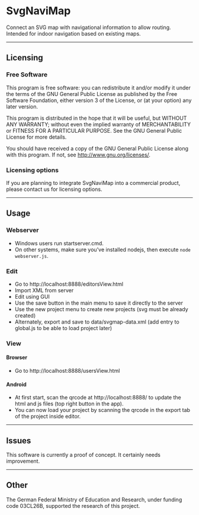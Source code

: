 # SvgNaviMap

Connect an SVG map with navigational information to allow routing. Intended for indoor navigation based on existing maps.

------------------------

## Licensing

### Free Software

This program is free software: you can redistribute it and/or modify it under the terms of the GNU General Public License as published by the Free Software Foundation, either version 3 of the License, or (at your option) any later version.

This program is distributed in the hope that it will be useful, but WITHOUT ANY WARRANTY; without even the implied warranty of MERCHANTABILITY or FITNESS FOR A PARTICULAR PURPOSE.  See the GNU General Public License for more details.

You should have received a copy of the GNU General Public License along with this program.  If not, see <http://www.gnu.org/licenses/>.

### Licensing options

If you are planning to integrate SvgNaviMap into a commercial product, please contact us for licensing options.

------------------------

## Usage

### Webserver
* Windows users run startserver.cmd.
* On other systems, make sure you've installed nodejs, then execute ``node webserver.js``.

### Edit
* Go to http://localhost:8888/editorsView.html
* Import XML from server
* Edit using GUI
* Use the save button in the main menu to save it directly to the server
* Use the new project menu to create new projects (svg must be already created)
* Alternately, export and save to data/svgmap-data.xml (add entry to global.js to be able to load project later)

### View

#### Browser
* Go to http://localhost:8888/usersView.html

#### Android
* At first start, scan the qrcode at http://localhost:8888/ to update the html and js files (top right button in the app).
* You can now load your project by scanning the qrcode in the export tab of the project inside editor.

------------------------

## Issues


This software is currently a proof of concept. It certainly needs improvement.

------------------------

## Other

The German Federal Ministry of Education and Research, under funding code 03CL26B, supported the research of this project.